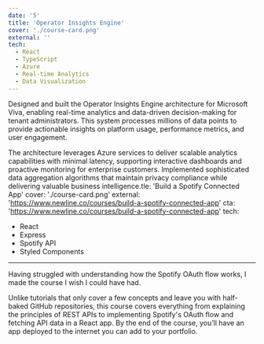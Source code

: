 ```yaml
---
date: '5'
title: 'Operator Insights Engine'
cover: './course-card.png'
external: ''
tech:
  - React
  - TypeScript
  - Azure
  - Real-time Analytics
  - Data Visualization
---
```


Designed and built the Operator Insights Engine architecture for Microsoft Viva, enabling real-time analytics and data-driven decision-making for tenant administrators. This system processes millions of data points to provide actionable insights on platform usage, performance metrics, and user engagement.

The architecture leverages Azure services to deliver scalable analytics capabilities with minimal latency, supporting interactive dashboards and proactive monitoring for enterprise customers. Implemented sophisticated data aggregation algorithms that maintain privacy compliance while delivering valuable business intelligence.tle: 'Build a Spotify Connected App'
cover: './course-card.png'
external: 'https://www.newline.co/courses/build-a-spotify-connected-app'
cta: 'https://www.newline.co/courses/build-a-spotify-connected-app'
tech:

- React
- Express
- Spotify API
- Styled Components

---

Having struggled with understanding how the Spotify OAuth flow works, I made the course I wish I could have had.

Unlike tutorials that only cover a few concepts and leave you with half-baked GitHub repositories, this course covers everything from explaining the principles of REST APIs to implementing Spotify's OAuth flow and fetching API data in a React app. By the end of the course, you’ll have an app deployed to the internet you can add to your portfolio.
